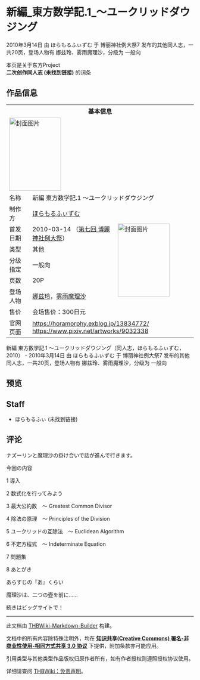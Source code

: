 # 新編_東方数学記.1_～ユークリッドダウジング

<!-- source html: G:\repos\THBWiki-Markdown-Builder\THBWikiMarkdown\Temp\main\8\89\ns0%3A%E6%96%B0%E7%B7%A8_%E6%9D%B1%E6%96%B9%E6%95%B0%E5%AD%A6%E8%A8%98%2E1_%EF%BD%9E%E3%83%A6%E3%83%BC%E3%82%AF%E3%83%AA%E3%83%83%E3%83%89%E3%83%80%E3%82%A6%E3%82%B8%E3%83%B3%E3%82%B0.html -->

2010年3月14日 由 ほらもるふぃずむ 于 博丽神社例大祭7 发布的其他同人志，一共20页，登场人物有 娜兹玲、雾雨魔理沙，分级为 一般向

本页是关于东方Project  
 **二次创作同人志 (未找到链接)** 的词条
## 作品信息

<table><tbody><tr><th colspan="3">基本信息</th></tr><tr><td class="cover-artwork-mobile" colspan="2"><a href="./文件-新編_東方数学記.1_～ユークリッドダウジング封面.jpg.md" class="image" title="封面图片"><img alt="封面图片" src="https://upload.thwiki.cc/thumb/4/4c/%E6%96%B0%E7%B7%A8_%E6%9D%B1%E6%96%B9%E6%95%B0%E5%AD%A6%E8%A8%98.1_%EF%BD%9E%E3%83%A6%E3%83%BC%E3%82%AF%E3%83%AA%E3%83%83%E3%83%89%E3%83%80%E3%82%A6%E3%82%B8%E3%83%B3%E3%82%B0%E5%B0%81%E9%9D%A2.jpg/139px-%E6%96%B0%E7%B7%A8_%E6%9D%B1%E6%96%B9%E6%95%B0%E5%AD%A6%E8%A8%98.1_%EF%BD%9E%E3%83%A6%E3%83%BC%E3%82%AF%E3%83%AA%E3%83%83%E3%83%89%E3%83%80%E3%82%A6%E3%82%B8%E3%83%B3%E3%82%B0%E5%B0%81%E9%9D%A2.jpg" decoding="async" loading="lazy" width="139" height="196" srcset="https://upload.thwiki.cc/thumb/4/4c/%E6%96%B0%E7%B7%A8_%E6%9D%B1%E6%96%B9%E6%95%B0%E5%AD%A6%E8%A8%98.1_%EF%BD%9E%E3%83%A6%E3%83%BC%E3%82%AF%E3%83%AA%E3%83%83%E3%83%89%E3%83%80%E3%82%A6%E3%82%B8%E3%83%B3%E3%82%B0%E5%B0%81%E9%9D%A2.jpg/208px-%E6%96%B0%E7%B7%A8_%E6%9D%B1%E6%96%B9%E6%95%B0%E5%AD%A6%E8%A8%98.1_%EF%BD%9E%E3%83%A6%E3%83%BC%E3%82%AF%E3%83%AA%E3%83%83%E3%83%89%E3%83%80%E3%82%A6%E3%82%B8%E3%83%B3%E3%82%B0%E5%B0%81%E9%9D%A2.jpg 1.5x, https://upload.thwiki.cc/thumb/4/4c/%E6%96%B0%E7%B7%A8_%E6%9D%B1%E6%96%B9%E6%95%B0%E5%AD%A6%E8%A8%98.1_%EF%BD%9E%E3%83%A6%E3%83%BC%E3%82%AF%E3%83%AA%E3%83%83%E3%83%89%E3%83%80%E3%82%A6%E3%82%B8%E3%83%B3%E3%82%B0%E5%B0%81%E9%9D%A2.jpg/277px-%E6%96%B0%E7%B7%A8_%E6%9D%B1%E6%96%B9%E6%95%B0%E5%AD%A6%E8%A8%98.1_%EF%BD%9E%E3%83%A6%E3%83%BC%E3%82%AF%E3%83%AA%E3%83%83%E3%83%89%E3%83%80%E3%82%A6%E3%82%B8%E3%83%B3%E3%82%B0%E5%B0%81%E9%9D%A2.jpg 2x" data-file-width="2508" data-file-height="3541"></a></td>
</tr><tr><td class="label">名称</td><td colspan="2"> 新編 東方数学記.1 ～ユークリッドダウジング </td></tr><tr><td class="label">制作方</td><td><a href="./ほらもるふぃずむ.md" title="ほらもるふぃずむ">ほらもるふぃずむ</a></td><td class="cover-artwork" rowspan="7" style="min-width:196px;"><a href="./文件-新編_東方数学記.1_～ユークリッドダウジング封面.jpg.md" class="image" title="封面图片"><img alt="封面图片" src="https://upload.thwiki.cc/thumb/4/4c/%E6%96%B0%E7%B7%A8_%E6%9D%B1%E6%96%B9%E6%95%B0%E5%AD%A6%E8%A8%98.1_%EF%BD%9E%E3%83%A6%E3%83%BC%E3%82%AF%E3%83%AA%E3%83%83%E3%83%89%E3%83%80%E3%82%A6%E3%82%B8%E3%83%B3%E3%82%B0%E5%B0%81%E9%9D%A2.jpg/139px-%E6%96%B0%E7%B7%A8_%E6%9D%B1%E6%96%B9%E6%95%B0%E5%AD%A6%E8%A8%98.1_%EF%BD%9E%E3%83%A6%E3%83%BC%E3%82%AF%E3%83%AA%E3%83%83%E3%83%89%E3%83%80%E3%82%A6%E3%82%B8%E3%83%B3%E3%82%B0%E5%B0%81%E9%9D%A2.jpg" decoding="async" loading="lazy" width="139" height="196" srcset="https://upload.thwiki.cc/thumb/4/4c/%E6%96%B0%E7%B7%A8_%E6%9D%B1%E6%96%B9%E6%95%B0%E5%AD%A6%E8%A8%98.1_%EF%BD%9E%E3%83%A6%E3%83%BC%E3%82%AF%E3%83%AA%E3%83%83%E3%83%89%E3%83%80%E3%82%A6%E3%82%B8%E3%83%B3%E3%82%B0%E5%B0%81%E9%9D%A2.jpg/208px-%E6%96%B0%E7%B7%A8_%E6%9D%B1%E6%96%B9%E6%95%B0%E5%AD%A6%E8%A8%98.1_%EF%BD%9E%E3%83%A6%E3%83%BC%E3%82%AF%E3%83%AA%E3%83%83%E3%83%89%E3%83%80%E3%82%A6%E3%82%B8%E3%83%B3%E3%82%B0%E5%B0%81%E9%9D%A2.jpg 1.5x, https://upload.thwiki.cc/thumb/4/4c/%E6%96%B0%E7%B7%A8_%E6%9D%B1%E6%96%B9%E6%95%B0%E5%AD%A6%E8%A8%98.1_%EF%BD%9E%E3%83%A6%E3%83%BC%E3%82%AF%E3%83%AA%E3%83%83%E3%83%89%E3%83%80%E3%82%A6%E3%82%B8%E3%83%B3%E3%82%B0%E5%B0%81%E9%9D%A2.jpg/277px-%E6%96%B0%E7%B7%A8_%E6%9D%B1%E6%96%B9%E6%95%B0%E5%AD%A6%E8%A8%98.1_%EF%BD%9E%E3%83%A6%E3%83%BC%E3%82%AF%E3%83%AA%E3%83%83%E3%83%89%E3%83%80%E3%82%A6%E3%82%B8%E3%83%B3%E3%82%B0%E5%B0%81%E9%9D%A2.jpg 2x" data-file-width="2508" data-file-height="3541"></a></td>
</tr><tr><td class="label">首发日期</td><td>2010-03-14&#160;（<a href="/展会作品列表?e=%E5%8D%9A%E4%B8%BD%E7%A5%9E%E7%A4%BE%E4%BE%8B%E5%A4%A7%E7%A5%AD%237">第七回 博麗神社例大祭</a>）</td></tr><tr><td class="label">类型</td><td>其他</td></tr><tr><td class="label">分级指定</td><td>一般向</td></tr><tr><td class="label">页数</td><td>20P</td></tr><tr><td class="label">登场人物</td><td><a href="./娜兹玲.md" title="娜兹玲">娜兹玲</a>，<a href="./雾雨魔理沙.md" title="雾雨魔理沙">雾雨魔理沙</a></td></tr><tr><td class="label">售价</td><td>会场售价：300日元</td></tr>
<tr><td class="label">官网页面</td><td colspan="2"><a rel="nofollow" class="external free" href="https://horamorphy.exblog.jp/13834772/">https://horamorphy.exblog.jp/13834772/</a><br><a rel="nofollow" class="external free" href="https://www.pixiv.net/artworks/9032338">https://www.pixiv.net/artworks/9032338</a></td></tr></tbody></table>

新編 東方数学記.1 ～ユークリッドダウジング（同人志，ほらもるふぃずむ，2010） - 2010年3月14日 由 ほらもるふぃずむ 于 博丽神社例大祭7 发布的其他同人志，一共20页，登场人物有 娜兹玲、雾雨魔理沙，分级为 一般向
## 预览
## Staff
- ほらもるふぃ (未找到链接)

## 评论

  
ナズーリンと魔理沙の掛け合いで話が進んで行きます。   

  

今回の内容  

1 導入  

2 数式化を行ってみよう  

3 最大公約数　～ Greatest Common Divisor  

4 除法の原理　～ Principles of the Division  

5 ユークリッドの互除法　～ Euclidean Algorithm  

6 不定方程式　～ Indeterminate Equation  

7 問題集  

8 あとがき  

  

あらすじの『あ』くらい  

魔理沙は、二つの壺を前に……  

  

続きはビッグサイトで！   

  


  
  

  





---

此文档由 [THBWiki-Markdown-Builder](https://github.com/Delsin-Yu/THBWiki-Markdown-Builder) 构建。

文档中的所有内容除特殊注明外，均在 [**知识共享(Creative Commons) 署名-非商业性使用-相同方式共享 3.0 协议**](https://creativecommons.org/licenses/by-sa/3.0/deed.zh-hans) 下提供，附加条款亦可能应用。

引用类型与其他类型作品版权归原作者所有，如有作者授权则遵照授权协议使用。

详细请查阅 [THBWiki：免责声明](https://thbwiki.cc/THBWiki:%E5%85%8D%E8%B4%A3%E5%A3%B0%E6%98%8E)。

